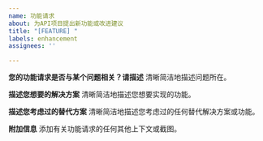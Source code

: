 ```yaml
---
name: 功能请求
about: 为API项目提出新功能或改进建议
title: "[FEATURE] "
labels: enhancement
assignees: ''

---
```


**您的功能请求是否与某个问题相关？请描述**
清晰简洁地描述问题所在。

**描述您想要的解决方案**
清晰简洁地描述您想要实现的功能。

**描述您考虑过的替代方案**
清晰简洁地描述您考虑过的任何替代解决方案或功能。

**附加信息**
添加有关功能请求的任何其他上下文或截图。